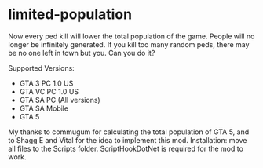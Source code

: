 # limited-population

Now every ped kill will lower the total population of the game. People will no longer be infinitely generated. If you kill too many random peds, there may be no one left in town but you. Can you do it?

Supported Versions:

- GTA 3 PC 1.0 US
- GTA VC PC 1.0 US
- GTA SA PC (All versions)
- GTA SA Mobile
- GTA 5

My thanks to commugum for calculating the total population of GTA 5, and to Shagg E and Vital for the idea to implement this mod.
Installation: move all files to the Scripts folder. ScriptHookDotNet is required for the mod to work.

